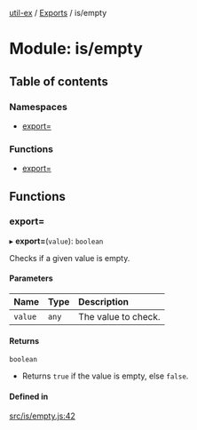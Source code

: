 [util-ex](../README.md) / [Exports](../modules.md) / is/empty

# Module: is/empty

## Table of contents

### Namespaces

- [export&#x3D;](is_empty.export_.md)

### Functions

- [export&#x3D;](is_empty.md#export&#x3D;)

## Functions

### export&#x3D;

▸ **export=**(`value`): `boolean`

Checks if a given value is empty.

#### Parameters

| Name | Type | Description |
| :------ | :------ | :------ |
| `value` | `any` | The value to check. |

#### Returns

`boolean`

- Returns `true` if the value is empty, else `false`.

#### Defined in

[src/is/empty.js:42](https://github.com/snowyu/util-ex.js/blob/f71e464/src/is/empty.js#L42)
